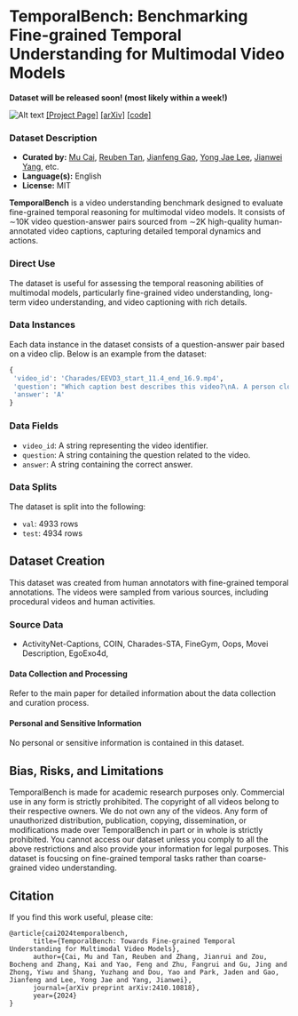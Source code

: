 
# TemporalBench: Benchmarking Fine-grained Temporal Understanding for Multimodal Video Models

**Dataset will be released soon! (most likely within a week!)**


![Alt text](https://temporalbench.github.io/static/images/teaser-enlarged-v1.png)
[[Project Page]](https://temporalbench.github.io/) [[arXiv]](https://arxiv.org/abs/2410.10818) [[code]](https://github.com/mu-cai/TemporalBench)

### Dataset Description

- **Curated by:** [Mu Cai](https://pages.cs.wisc.edu/~mucai/), [Reuben Tan](https://cs-people.bu.edu/rxtan/), [Jianfeng Gao](https://www.microsoft.com/en-us/research/people/jfgao/?from=https://research.microsoft.com/en-us/um/people/jfgao/&type=exact), [Yong Jae Lee](https://pages.cs.wisc.edu/~yongjaelee/), [Jianwei Yang](https://jwyang.github.io/), etc.
- **Language(s):** English
- **License:** MIT


**TemporalBench** is a video understanding benchmark designed to evaluate fine-grained temporal reasoning for multimodal video models. It consists of ∼10K video question-answer pairs sourced from ∼2K high-quality human-annotated video captions, capturing detailed temporal dynamics and actions.




### Direct Use

<!-- This section describes suitable use cases for the dataset. -->

The dataset is useful for assessing the temporal reasoning abilities of multimodal models, particularly fine-grained video understanding, long-term video understanding, and video captioning with rich details.



### Data Instances

Each data instance in the dataset consists of a question-answer pair based on a video clip. Below is an example from the dataset:

```python
{
 'video_id': 'Charades/EEVD3_start_11.4_end_16.9.mp4',
 'question': "Which caption best describes this video?\nA. A person closes the door of the fridge with his left hand while looking at the bowl of fruit he holds in his right hand. He transfers the bowl from his right hand to his left hand. He picks up a fruit from the bowl with his left hand. He tosses the fruit up with his left hand and catches it with the same hand while walking forward. \nB. A person closes the door of the fridge with his left hand while looking at the bowl of fruit he holds in his right hand. He transfers the bowl from his right hand to his left hand. He picks up a fruit from the bowl with his right hand. He tosses the fruit up with his right hand and catches it with the same hand while walking forward.\nAnswer with the option's letter from the given choices directly.",
 'answer': 'A'
}
```

### Data Fields

- `video_id`: A string representing the video identifier.
- `question`: A string containing the question related to the video.
- `answer`: A string containing the correct answer.

### Data Splits

The dataset is split into the following:

- `val`: 4933 rows
- `test`: 4934 rows


## Dataset Creation

This dataset was created from human annotators with fine-grained temporal annotations. The videos were sampled from various sources, including procedural videos and human activities.

### Source Data

- ActivityNet-Captions, COIN, Charades-STA, FineGym, Oops, Movei Description, EgoExo4d, 

#### Data Collection and Processing

Refer to the main paper for detailed information about the data collection and curation process.

#### Personal and Sensitive Information

No personal or sensitive information is contained in this dataset.

## Bias, Risks, and Limitations

TemporalBench is made for academic research purposes only. Commercial use in any form is strictly prohibited.
The copyright of all videos belong to their respective owners. We do not own any of the videos.
Any form of unauthorized distribution, publication, copying, dissemination, or modifications made over TemporalBench in part or in whole is strictly prohibited.
You cannot access our dataset unless you comply to all the above restrictions and also provide your information for legal purposes.
This dataset is foucsing on fine-grained temporal tasks rather than coarse-grained video understanding.

## Citation

If you find this work useful, please cite:

```
@article{cai2024temporalbench,
      title={TemporalBench: Towards Fine-grained Temporal Understanding for Multimodal Video Models},
      author={Cai, Mu and Tan, Reuben and Zhang, Jianrui and Zou, Bocheng and Zhang, Kai and Yao, Feng and Zhu, Fangrui and Gu, Jing and Zhong, Yiwu and Shang, Yuzhang and Dou, Yao and Park, Jaden and Gao, Jianfeng and Lee, Yong Jae and Yang, Jianwei},
      journal={arXiv preprint arXiv:2410.10818},
      year={2024}
}
```

